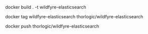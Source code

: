 docker build . -t wildfyre-elasticsearch

docker tag wildfyre-elasticsearch thorlogic/wildfyre-elasticsearch

docker push thorlogic/wildfyre-elasticsearch



